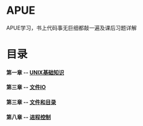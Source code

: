 # APUE 
APUE学习，书上代码事无巨细都敲一遍及课后习题详解
# 目录
#### 第一章 -- [UNIX基础知识](https://github.com/fflyelephant/APUE/tree/master/ch1_UNIXSystem)
#### 第三章 -- [文件IO](https://github.com/fflyelephant/APUE/tree/master/ch3_FileIO)
#### 第三章 -- [文件和目录](https://github.com/fflyelephant/APUE/tree/master/ch4_file-directory)
#### 第八章 -- [进程控制](https://github.com/fflyelephant/APUE/tree/master/ch8_proctl)